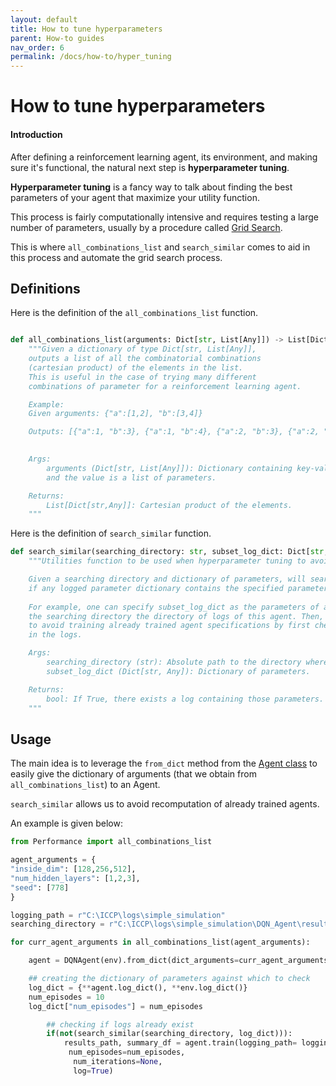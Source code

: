 ```yaml
---
layout: default
title: How to tune hyperparameters 
parent: How-to guides
nav_order: 6
permalink: /docs/how-to/hyper_tuning
---
```



# How to tune hyperparameters

#### Introduction

After defining a reinforcement learning agent, its environment, and making sure it's functional, the natural next step is __hyperparameter tuning__.

__Hyperparameter tuning__ is a fancy way to talk about finding the best parameters of your agent that maximize your utility function.

This process is fairly computationally intensive and requires testing a large number of parameters, usually by a procedure called [Grid Search](https://en.wikipedia.org/wiki/Hyperparameter_optimization#Grid_search).

This is where `all_combinations_list` and `search_similar` comes to aid in this process and automate the grid search process.


## Definitions

Here is the definition of the `all_combinations_list` function.

```python

def all_combinations_list(arguments: Dict[str, List[Any]]) -> List[Dict[str, Any]]:
    """Given a dictionary of type Dict[str, List[Any]], 
    outputs a list of all the combinatorial combinations
    (cartesian product) of the elements in the list.
    This is useful in the case of trying many different 
    combinations of parameter for a reinforcement learning agent.

    Example:
    Given arguments: {"a":[1,2], "b":[3,4]}

    Outputs: [{"a":1, "b":3}, {"a":1, "b":4}, {"a":2, "b":3}, {"a":2, "b":4}]
    

    Args:
        arguments (Dict[str, List[Any]]): Dictionary containing key-value pairs where the key is a string 
        and the value is a list of parameters.

    Returns:
        List[Dict[str,Any]]: Cartesian product of the elements.
    """
```

Here is the definition of `search_similar` function.

```python
def search_similar(searching_directory: str, subset_log_dict: Dict[str, Any]) -> bool:
    """Utilities function to be used when hyperparameter tuning to avoid training already trained agent specifications.

    Given a searching directory and dictionary of parameters, will search the directory to see
    if any logged parameter dictionary contains the specified parameters. 
    
    For example, one can specify subset_log_dict as the parameters of an agent to be trained and
    the searching directory the directory of logs of this agent. Then, one may use this function
    to avoid training already trained agent specifications by first checking if it already exists
    in the logs.

    Args:
        searching_directory (str): Absolute path to the directory where the logs should be searched
        subset_log_dict (Dict[str, Any]): Dictionary of parameters.

    Returns:
        bool: If True, there exists a log containing those parameters.
    """
```

## Usage

The main idea is to leverage the `from_dict` method from the [Agent class](../../../ICCP/docs/technical-reference/agent/agent_classs) to easily give the dictionary of arguments (that we obtain from `all_combinations_list`) to an Agent. 

`search_similar` allows us to avoid recomputation of already trained agents.

An example is given below:

```python
from Performance import all_combinations_list

agent_arguments = {
"inside_dim": [128,256,512],
"num_hidden_layers": [1,2,3],
"seed": [778]
}

logging_path = r"C:\ICCP\logs\simple_simulation"
searching_directory = r"C:\ICCP\logs\simple_simulation\DQN_Agent\results"

for curr_agent_arguments in all_combinations_list(agent_arguments):

    agent = DQNAgent(env).from_dict(dict_arguments=curr_agent_arguments)

    ## creating the dictionary of parameters against which to check
    log_dict = {**agent.log_dict(), **env.log_dict()}
    num_episodes = 10
    log_dict["num_episodes"] = num_episodes

        ## checking if logs already exist
        if(not(search_similar(searching_directory, log_dict))):
            results_path, summary_df = agent.train(logging_path= logging_path,
             num_episodes=num_episodes,
              num_iterations=None,
              log=True)
```







